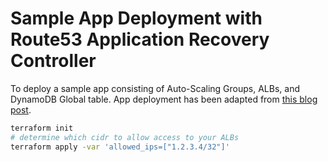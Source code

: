 # Sample App Deployment with Route53 Application Recovery Controller

To deploy a sample app consisting of Auto-Scaling Groups, ALBs, and DynamoDB Global table. App deployment has been adapted from [this blog post](https://aws.amazon.com/blogs/networking-and-content-delivery/running-recovery-oriented-applications-with-amazon-route-53-application-recovery-controller-aws-ci-cd-tools-and-terraform/).

```bash
terraform init
# determine which cidr to allow access to your ALBs
terraform apply -var 'allowed_ips=["1.2.3.4/32"]'
```

